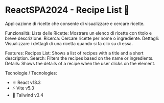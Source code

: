 # ReactSPA2024 - Recipe List 🍝
Applicazione di ricette che consente di visualizzare e cercare ricette.

Funzionalità:
Lista delle Ricette: Mostrare un elenco di ricette con titolo e breve descrizione.
Ricerca: Cercare ricette per nome o ingrediente.
Dettagli: Visualizzare i dettagli di una ricetta quando si fa clic su di essa.

Features:
Recipes List: Shows a list of recipes with a title and a short description.
Search: Filters the recipes based on the name or ingredients.
Details: Shows the details of a recipe when the user clicks on the element.

Tecnologie / Tecnologies:
- ⚛ React v18.3
- ⚡ Vite v5.3
- 🍃 Tailwind v3.4
